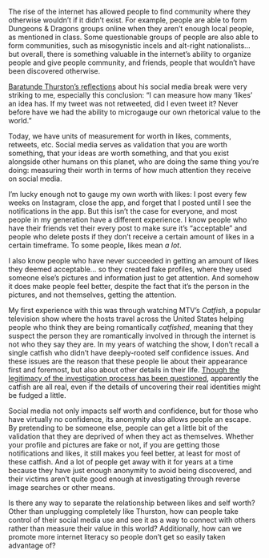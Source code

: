 The rise of the internet has allowed people to find community where they otherwise wouldn’t if it didn’t exist. For example, people are able to form Dungeons & Dragons groups online when they aren’t enough local people, as mentioned in class. Some questionable groups of people are also able to form communities, such as misogynistic incels and alt-right nationalists… but overall, there is something valuable in the internet’s ability to organize people and give people community, and friends, people that wouldn’t have been discovered otherwise. 

[Baratunde Thurston’s reflections](https://www.fastcompany.com/3012521/baratunde-thurston-leaves-the-internet) about his social media break were very striking to me, especially this conclusion: “I can measure how many ‘likes’ an idea has. If my tweet was not retweeted, did I even tweet it? Never before have we had the ability to microgauge our own rhetorical value to the world.” 

Today, we have units of measurement for worth in likes, comments, retweets, etc. Social media serves as validation that you are worth something, that your ideas are worth something, and that you exist alongside other humans on this planet, who are doing the same thing you’re doing: measuring their worth in terms of how much attention they receive on social media. 

I’m lucky enough not to gauge my own worth with likes: I post every few weeks on Instagram, close the app, and forget that I posted until I see the notifications in the app. But this isn’t the case for everyone, and most people in my generation have a different experience. I know people who have their friends vet their every post to make sure it’s “acceptable” and people who delete posts if they don’t receive a certain amount of likes in a certain timeframe. To some people, likes mean *a lot*.

I also know people who have never succeeded in getting an amount of likes they deemed acceptable… so they created fake profiles, where they used someone else’s pictures and information just to get attention. And somehow it does make people feel better, despite the fact that it’s the person in the pictures, and not themselves, getting the attention. 

My first experience with this was through watching MTV’s *Catfish*, a popular television show where the hosts travel across the United States helping people who think they are being romantically *catfished*, meaning that they suspect the person they are romantically involved in through the internet is not who they say they are. In my years of watching the show, I don’t recall a single catfish who didn’t have deeply-rooted self confidence issues. And these issues are the reason that these people lie about their appearance first and foremost, but also about other details in their life. [Though the legitimacy of the investigation process has been questioned](http://www.vulture.com/2014/05/catfish-mtv-casting-production-process.html), apparently the catfish are all real, even if the details of uncovering their real identities might be fudged a little. 

Social media not only impacts self worth and confidence, but for those who have virtually no confidence, its anonymity also allows people an escape. By pretending to be someone else, people can get a little bit of the validation that they are deprived of when they act as themselves. Whether your profile and pictures are fake or not, if you are getting those notifications and likes, it still makes you feel better, at least for most of these catfish. And a lot of people get away with it for years at a time because they have just enough anonymity to avoid being discovered, and their victims aren’t quite good enough at investigating through reverse image searches or other means. 

Is there any way to separate the relationship between likes and self worth? Other than unplugging completely like Thurston, how can people take control of their social media use and see it as a way to connect with others rather than measure their value in this world? Additionally, how can we promote more internet literacy so people don’t get so easily taken advantage of?
